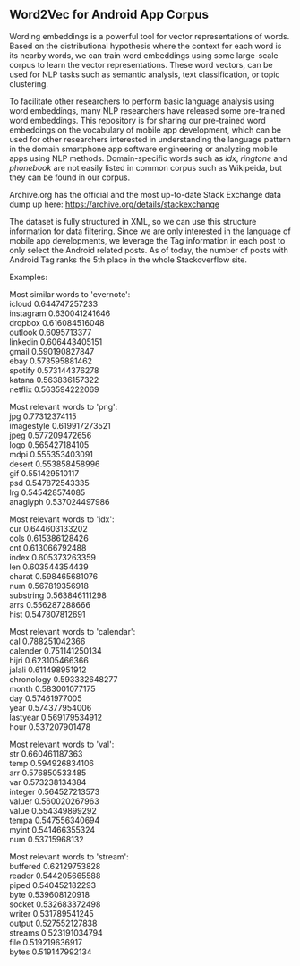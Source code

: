 ## Word2Vec for Android App Corpus

Wording embeddings is a powerful tool for vector representations of words. Based on the distributional hypothesis where the context for each word is its nearby words, we can train word embeddings using some large-scale corpus to learn the vector representations. These word vectors, can be used for NLP tasks such as semantic analysis, text classification, or topic clustering.

To facilitate other researchers to perform basic language analysis using word embeddings, many NLP researchers have released some pre-trained word embeddings. This repository is for sharing our pre-trained word embeddings on the vocabulary of mobile app development, which can be used for other researchers interested in understanding the language pattern in the domain smartphone app software engineering or analyzing mobile apps using NLP methods.  Domain-specific words such as _idx_, _ringtone_ and _phonebook_ are not easily listed in common corpus such as Wikipeida, but they can be found in our corpus. 

Archive.org has the official and the most up-to-date Stack Exchange data dump up here:
https://archive.org/details/stackexchange

The dataset is fully structured in XML, so we can use this structure information for data filtering. Since we are only interested in the language of mobile app developments, we leverage the Tag information in each post to only select the Android related posts. As of today, the number of posts with Android Tag ranks the 5th place in the whole Stackoverflow site. 


Examples:

Most similar words to 'evernote':  
icloud 0.644747257233  
instagram 0.630041241646  
dropbox 0.616084516048  
outlook 0.6095713377  
linkedin 0.606443405151  
gmail 0.590190827847  
ebay 0.573595881462  
spotify 0.573144376278  
katana 0.563836157322  
netflix 0.563594222069  

Most relevant words to 'png':  
jpg 0.77312374115  
imagestyle 0.619917273521  
jpeg 0.577209472656  
logo 0.565427184105  
mdpi 0.555353403091  
desert 0.553858458996  
gif 0.551429510117  
psd 0.547872543335  
lrg 0.545428574085  
anaglyph 0.537024497986  

Most relevant words to 'idx':  
cur 0.644603133202  
cols 0.615386128426  
cnt 0.613066792488  
index 0.605373263359  
len 0.603544354439  
charat 0.598465681076  
num 0.567819356918  
substring 0.563846111298  
arrs 0.556287288666  
hist 0.547807812691  

Most relevant words to 'calendar':  
cal 0.788251042366  
calender 0.751141250134  
hijri 0.623105466366  
jalali 0.611498951912  
chronology 0.593332648277  
month 0.583001077175  
day 0.57461977005  
year 0.574377954006  
lastyear 0.569179534912  
hour 0.537207901478  

Most relevant words to 'val':  
str 0.660461187363  
temp 0.594926834106  
arr 0.576850533485  
var 0.573238134384  
integer 0.564527213573  
valuer 0.560020267963  
value 0.554349899292  
tempa 0.547556340694  
myint 0.541466355324  
num 0.53715968132  

Most relevant words to 'stream':  
buffered 0.62129753828  
reader 0.544205665588  
piped 0.540452182293  
byte 0.539608120918  
socket 0.532683372498  
writer 0.531789541245  
output 0.527552127838  
streams 0.523191034794  
file 0.519219636917  
bytes 0.519147992134  


